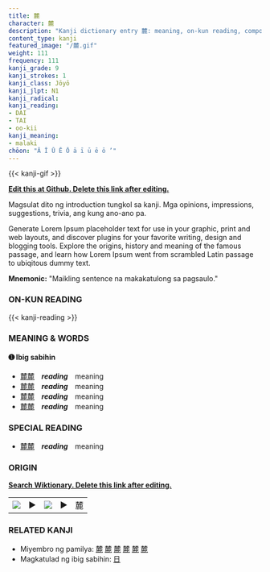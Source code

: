 ```yaml
---
title: 麓
character: 麓
description: "Kanji dictionary entry 麓: meaning, on-kun reading, compounds, origin, related kanji"
content_type: kanji
featured_image: "/麓.gif"
weight: 111
frequency: 111
kanji_grade: 9
kanji_strokes: 1
kanji_class: Jōyō
kanji_jlpt: N1
kanji_radical: 
kanji_reading: 
- DAI
- TAI
- oo-kii
kanji_meaning:
- malaki
chōon: "Ā Ī Ū Ē Ō ā ī ū ē ō ’"
---
```

[//]: # (Don't edit the line below. Kanji animated GIF code is automatically generated.)
{{< kanji-gif >}}

[//]: # (Edit below this line.)

**[Edit this at Github. Delete this link after editing.](https://github.com/tim0g/tim/tree/main/content/kanji/麓/index.md)**

Magsulat dito ng introduction tungkol sa kanji. Mga opinions, impressions, suggestions, trivia, ang kung ano-ano pa.

Generate Lorem Ipsum placeholder text for use in your graphic, print and web layouts, and discover plugins for your favorite writing, design and blogging tools. Explore the origins, history and meaning of the famous passage, and learn how Lorem Ipsum went from scrambled Latin passage to ubiqitous dummy text.
 
**Mnemonic:** "Maikling sentence na makakatulong sa pagsaulo."

### ON-KUN READING

[//]: # (Don't edit the line below. ON-KUN READING code is automatically generated.)
{{< kanji-reading >}}

### MEANING & WORDS

#### ➊ **Ibig sabihin**
  - [麓](../麓)[麓](../麓)　***reading***　meaning
  - [麓](../麓)[麓](../麓)　***reading***　meaning
  - [麓](../麓)[麓](../麓)　***reading***　meaning
  - [麓](../麓)[麓](../麓)　***reading***　meaning

### SPECIAL READING
  - [麓](../麓)[麓](../麓)　***reading***　meaning

### ORIGIN

**[Search Wiktionary. Delete this link after editing.](https://wiktionary.org/wiki/麓)**
<table class="kanji-table"><tr><td>
<img src="60px-麓-bronze.svg.png">
</td><td>▶</td><td>
<img src="60px-麓-oracle.svg.png">
</td><td>▶</td>
<td class="kanji-origin">麓</td>
</tr></table>

### RELATED KANJI
- Miyembro ng pamilya: [麓](../麓) [麓](../麓) [麓](../麓) [麓](../麓) [麓](../麓) [麓](../麓)
- Magkatulad ng ibig sabihin: [日](../日)
